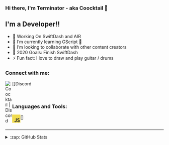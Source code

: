 ### Hi there, I'm Terminator - aka Coocktail 👋



## I'm a Developer!!

- 🔭 Working On SwiftDash and AIR
- 🌱 I’m currently learning GScript 🤣
- 👯 I’m looking to collaborate with other content creators
- 🥅 2020 Goals: Finish SwiftDash
- ⚡ Fun fact: I love to draw and play guitar / drums

### Connect with me:




[<img align="left" alt="Coocktail | Discord" width="22px" src="https://cdn.jsdelivr.net/npm/simple-icons@v3/icons/discord.svg" />]Discord

<br />

### Languages and Tools:

[<img align="left" alt="JavaScript" width="26px" src="https://raw.githubusercontent.com/github/explore/80688e429a7d4ef2fca1e82350fe8e3517d3494d/topics/javascript/javascript.png" />]
<br />
<br />

---


<!--END_SECTION:activity-->

</details>

<details>
  <summary>:zap: GitHub Stats</summary>

  <img align="left" alt="Coocktail GitHub Stats" src="https://github-readme-stats.codestackr.vercel.app/api?username=Coocktail&show_icons=true&hide_border=true" />

</details>

[website]: https://codeSTACKr.com
[course]: http://vsCodeHero.com
[twitter]: https://twitter.com/codeSTACKr
[youtube]: https://youtube.com/codeSTACKr
[instagram]: https://instagram.com/codeSTACKr
[linkedin]: https://linkedin.com/in/codeSTACKr
[webdevplaylist]: https://www.youtube.com/playlist?list=PLkwxH9e_vrAJ0WbEsFA9W3I1W-g_BTsbt
[jsplaylist]: https://www.youtube.com/playlist?list=PLkwxH9e_vrALRJKu7wfXby3MKeflhTu6B
[cssplaylist]: https://www.youtube.com/playlist?list=PLkwxH9e_vrALSdvZuEh6gqQdmDoDIoqz4
[reactplaylist]: https://www.youtube.com/playlist?list=PLkwxH9e_vrAK4TdffpxKY3QGyHCpxFcQ0
